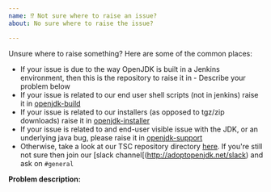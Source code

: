 ```yaml
---
name: ⁉️ Not sure where to raise an issue?
about: No sure where to raise the issue?

---
```


Unsure where to raise something? Here are some of the common places:

- If your issue is due to the way OpenJDK is built in a Jenkins environment, then this is the repository to raise it in - Describe your problem below
- If your issue is related to our end user shell scripts (not in jenkins) raise it in [openjdk-build](https://github.com/AdoptOpenJDK/openjdk-build/)
- If your issue is related to our installers (as opposed to tgz/zip downloads) raise it in [openjdk-installer](https://github.com/AdoptOpenJDK/openjdk-installer/)
- If your issue is related to and end-user visible issue with the JDK, or an underlying java bug, please raise it in [openjdk-support](https://github.com/AdoptOpenJDK/openjdk-support/issues)
- Otherwise, take a look at our TSC repository directory [here](https://github.com/AdoptOpenJDK/TSC/#dependent-projects). If you're still not sure then join our [slack channel[(http://adoptopenjdk.net/slack) and ask on `#general`

**Problem description:**
